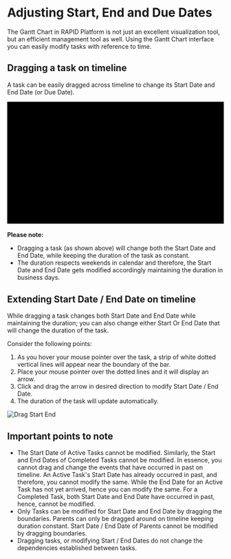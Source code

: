 # Adjusting Start, End and Due Dates

The Gantt Chart in RAPID Platform is not just an excellent visualization tool, but an efficient management tool as well. Using the Gantt Chart interface you can easily modify tasks with reference to time.

## Dragging a task on timeline

A task can be easily dragged across timeline to change its Start Date and End Date (or Due Date).

![Dragging timeline](dragging-timeline.gif)

**Please note:**

- Dragging a task (as shown above) will change both the Start Date and End Date, while keeping the duration of the task as constant.
- The duration respects weekends in calendar and therefore, the Start Date and End Date gets modified accordingly maintaining the duration in business days.

## Extending Start Date / End Date on timeline

While dragging a task changes both Start Date and End Date while maintaining the duration; you can also change either Start Or End Date that will change the duration of the task.

Consider the following points:

1. As you hover your mouse pointer over the task, a strip of white dotted vertical lines will appear near the boundary of the bar.
2. Place your mouse pointer over the dotted lines and it will display an arrow.
3. Click and drag the arrow in desired direction to modify Start Date / End Date.
4. The duration of the task will update automatically.

![Drag Start End](drag-handles.gif)

## Important points to note

- The Start Date of Active Tasks cannot be modified. Similarly, the Start and End Dates of Completed Tasks cannot be modified. In essence, you cannot drag and change the events that have occurred in past on timeline. An Active Task's Start Date has already occurred in past, and therefore, you cannot modify the same. While the End Date for an Active Task has not yet arrived, hence you can modify the same. For a Completed Task, both Start Date and End Date have occurred in past, hence, cannot be modified.
- Only Tasks can be modified for Start Date and End Date by dragging the boundaries. Parents can only be dragged around on timeline keeping duration constant. Start Date / End Date of Parents cannot be modified by dragging boundaries.
- Dragging tasks, or modifying Start / End Dates do not change the dependencies established between tasks.
